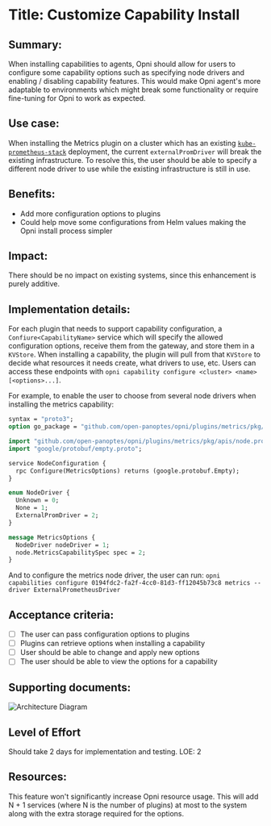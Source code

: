 # Title: Customize Capability Install

## Summary:
When installing capabilities to agents, Opni should allow for users to configure some capability options such as specifying node drivers and enabling / disabling capability features. This would make Opni agent's more adaptable to environments which might break some functionality or require fine-tuning for Opni to work as expected.

## Use case:
When installing the Metrics plugin on a cluster which has an existing [`kube-prometheus-stack`](https://github.com/prometheus-community/helm-charts/tree/main/charts/kube-prometheus-stack) deployment, the current `externalPromDriver` will break the existing infrastructure. To resolve this, the user should be able to specify a different node driver to use while the existing infrastructure is still in use.

## Benefits:
 * Add more configuration options to plugins
 * Could help move some configurations from Helm values making the Opni install process simpler

## Impact:
There should be no impact on existing systems, since this enhancement is purely additive.

## Implementation details:
For each plugin that needs to support capability configuration, a `Confiure<CapabilityName>` service which will specify the allowed configuration options, receive them from the gateway, and store them in a `KVStore`. When installing a capability, the plugin will pull from that `KVStore` to decide  what resources it needs create, what drivers to use, etc. Users can access these endpoints with `opni capability configure <cluster> <name> [<options>...]`.

For example, to enable the user to choose from several node drivers when installing the metrics capability:

```protobuf
syntax = "proto3";
option go_package = "github.com/open-panoptes/opni/plugins/metrics/pkg/apis/remoteread";

import "github.com/open-panoptes/opni/plugins/metrics/pkg/apis/node.proto";
import "google/protobuf/empty.proto";

service NodeConfiguration {
  rpc Configure(MetricsOptions) returns (google.protobuf.Empty);
}

enum NodeDriver {
  Unknown = 0;
  None = 1;
  ExternalPromDriver = 2;
}

message MetricsOptions {
  NodeDriver nodeDriver = 1;
  node.MetricsCapabilitySpec spec = 2;
}
```

And to configure the metrics node driver, the user can run: `opni capabilities configure 0194fdc2-fa2f-4cc0-81d3-ff12045b73c8 metrics --driver ExternalPrometheusDriver`

## Acceptance criteria:
- [ ] The user can pass configuration options to plugins
- [ ] Plugins can retrieve options when installing a capability
- [ ] User should be able to change and apply new options
- [ ] The user should be able to view the options for a capability 

## Supporting documents:

![]()![Architecture Diagram](img/capability-options.png)

[//]: # (## Dependencies: )

[//]: # (## Risks and contingencies:)

## Level of Effort
Should take 2 days for implementation and testing.
LOE: 2

## Resources:
This feature won't significantly increase Opni resource usage. This will add N + 1 services (where N is the number of plugins) at most to the system along with the extra storage required for the options.